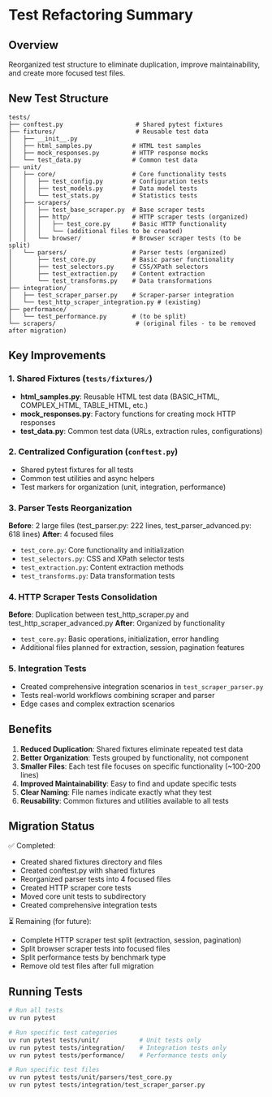 # Test Refactoring Summary

## Overview
Reorganized test structure to eliminate duplication, improve maintainability, and create more focused test files.

## New Test Structure

```
tests/
├── conftest.py                    # Shared pytest fixtures
├── fixtures/                      # Reusable test data
│   ├── __init__.py
│   ├── html_samples.py           # HTML test samples
│   ├── mock_responses.py         # HTTP response mocks
│   └── test_data.py              # Common test data
├── unit/
│   ├── core/                     # Core functionality tests
│   │   ├── test_config.py        # Configuration tests
│   │   ├── test_models.py        # Data model tests
│   │   └── test_stats.py         # Statistics tests
│   ├── scrapers/
│   │   ├── test_base_scraper.py  # Base scraper tests
│   │   ├── http/                 # HTTP scraper tests (organized)
│   │   │   ├── test_core.py      # Basic HTTP functionality
│   │   │   └── (additional files to be created)
│   │   └── browser/              # Browser scraper tests (to be split)
│   └── parsers/                  # Parser tests (organized)
│       ├── test_core.py          # Basic parser functionality
│       ├── test_selectors.py     # CSS/XPath selectors
│       ├── test_extraction.py    # Content extraction
│       └── test_transforms.py    # Data transformations
├── integration/
│   ├── test_scraper_parser.py    # Scraper-parser integration
│   └── test_http_scraper_integration.py # (existing)
├── performance/
│   └── test_performance.py       # (to be split)
└── scrapers/                      # (original files - to be removed after migration)
```

## Key Improvements

### 1. Shared Fixtures (`tests/fixtures/`)
- **html_samples.py**: Reusable HTML test data (BASIC_HTML, COMPLEX_HTML, TABLE_HTML, etc.)
- **mock_responses.py**: Factory functions for creating mock HTTP responses
- **test_data.py**: Common test data (URLs, extraction rules, configurations)

### 2. Centralized Configuration (`conftest.py`)
- Shared pytest fixtures for all tests
- Common test utilities and async helpers
- Test markers for organization (unit, integration, performance)

### 3. Parser Tests Reorganization
**Before**: 2 large files (test_parser.py: 222 lines, test_parser_advanced.py: 618 lines)
**After**: 4 focused files
- `test_core.py`: Core functionality and initialization
- `test_selectors.py`: CSS and XPath selector tests
- `test_extraction.py`: Content extraction methods
- `test_transforms.py`: Data transformation tests

### 4. HTTP Scraper Tests Consolidation
**Before**: Duplication between test_http_scraper.py and test_http_scraper_advanced.py
**After**: Organized by functionality
- `test_core.py`: Basic operations, initialization, error handling
- Additional files planned for extraction, session, pagination features

### 5. Integration Tests
- Created comprehensive integration scenarios in `test_scraper_parser.py`
- Tests real-world workflows combining scraper and parser
- Edge cases and complex extraction scenarios

## Benefits

1. **Reduced Duplication**: Shared fixtures eliminate repeated test data
2. **Better Organization**: Tests grouped by functionality, not component
3. **Smaller Files**: Each test file focuses on specific functionality (~100-200 lines)
4. **Improved Maintainability**: Easy to find and update specific tests
5. **Clear Naming**: File names indicate exactly what they test
6. **Reusability**: Common fixtures and utilities available to all tests

## Migration Status

✅ Completed:
- Created shared fixtures directory and files
- Created conftest.py with shared fixtures
- Reorganized parser tests into 4 focused files
- Created HTTP scraper core tests
- Moved core unit tests to subdirectory
- Created comprehensive integration tests

⏳ Remaining (for future):
- Complete HTTP scraper test split (extraction, session, pagination)
- Split browser scraper tests into focused files
- Split performance tests by benchmark type
- Remove old test files after full migration

## Running Tests

```bash
# Run all tests
uv run pytest

# Run specific test categories
uv run pytest tests/unit/           # Unit tests only
uv run pytest tests/integration/    # Integration tests only
uv run pytest tests/performance/    # Performance tests only

# Run specific test files
uv run pytest tests/unit/parsers/test_core.py
uv run pytest tests/integration/test_scraper_parser.py
```
